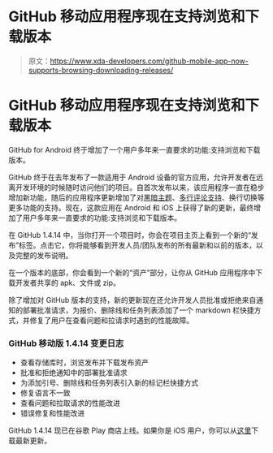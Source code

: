 # GitHub 移动应用程序现在支持浏览和下载版本

> 原文：<https://www.xda-developers.com/github-mobile-app-now-supports-browsing-downloading-releases/>

# GitHub 移动应用程序现在支持浏览和下载版本

GitHub for Android 终于增加了一个用户多年来一直要求的功能:支持浏览和下载版本。

GitHub 终于在去年发布了一款适用于 Android 设备的官方应用，允许开发者在远离开发环境的时候随时访问他们的项目。自首次发布以来，该应用程序一直在稳步增加新功能，随后的应用程序更新增加了对[黑暗主题](https://www.xda-developers.com/github-announces-a-dark-theme-with-an-over-the-top-video/)、[多行评论支持](https://www.xda-developers.com/github-android-ios-reaches-version-1-3-multi-line-comment-support-line-wrapping-toggle/)、换行切换等更多功能的支持。现在，这款应用在 Android 和 iOS 上获得了新的更新，最终增加了用户多年来一直要求的功能:支持浏览和下载版本。

在 GitHub 1.4.14 中，当你打开一个项目时，你会在项目主页上看到一个新的“发布”标签。点击它，你将能够看到开发人员/团队发布的所有最新和以前的版本，以及完整的发布说明。

在一个版本的底部，你会看到一个新的“资产”部分，让你从 GitHub 应用程序中下载开发者共享的 apk、文件或 zip。

除了增加对 GitHub 版本的支持，新的更新现在还允许开发人员批准或拒绝来自通知的部署批准请求，为报价、删除线和任务列表添加了一个 markdown 栏快捷方式，并修复了用户在查看问题和拉请求时遇到的性能故障。

### GitHub 移动版 1.4.14 变更日志

*   查看存储库时，浏览发布并下载发布资产
*   批准和拒绝通知中的部署批准请求
*   为添加引号、删除线和任务列表引入新的标记栏快捷方式
*   修复语言不一致
*   查看问题和拉取请求的性能改进
*   错误修复和性能改进

GitHub 1.4.14 现已在谷歌 Play 商店上线。如果你是 iOS 用户，你可以从[这里](https://apps.apple.com/app/github/id1477376905?ls=1)下载最新更新。